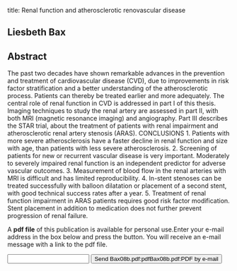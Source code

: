 title: Renal function and atherosclerotic renovascular disease

## Liesbeth Bax

## Abstract
The past two decades have shown remarkable advances in the prevention and treatment of cardiovascular disease (CVD), due to improvements in risk factor stratification and a better understanding of the atherosclerotic process. Patients can thereby be treated earlier and more adequately. The central role of renal function in CVD is addressed in part I of this thesis. Imaging techniques to study the renal artery are assessed in part II, with both MRI (magnetic resonance imaging) and angiography. Part III describes the STAR trial, about the treatment of patients with renal impairment and atherosclerotic renal artery stenosis (ARAS). CONCLUSIONS 1. Patients with more severe atherosclerosis have a faster decline in renal function and size with age, than patients with less severe atherosclerosis. 2. Screening of patients for new or recurrent vascular disease is very important. Moderately to severely impaired renal function is an independent predictor for adverse vascular outcomes. 3. Measurement of blood flow in the renal arteries with MRI is difficult and has limited reproducibility. 4. In-stent stenoses can be treated successfully with balloon dilatation or placement of a second stent, with good technical success rates after a year. 5. Treatment of renal function impairment in ARAS patients requires good risk factor modification. Stent placement in addition to medication does not further prevent progression of renal failure.

A <b>pdf file</b> of this publication is available for personal use.Enter your e-mail address in the box below and press the button. You will receive an e-mail message with a link to the pdf file.
<form action="sender.php">  <input type="text" name="email">  <input type="submit" value="Send Bax08b.pdf:pdfBax08b.pdf:PDF by e-mail"></form>